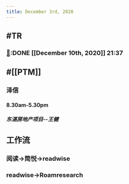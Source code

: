 ```yaml
---
title: December 3rd, 2020
---
```


## #TR
### [💸]([[Bill]]):DONE [[December 10th, 2020]] 21:37

## #[[PTM]]
### 泽信
#### 8.30am-5.30pm
##### 东湛房地产项目--王健

## **工作流**
### 阅读→简悦→readwise

### readwise→Roamresearch
